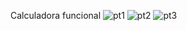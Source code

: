 Calculadora funcional
![pt1](https://github.com/lucasleandro1/Calculadora/assets/103941951/fa2540d9-51e4-4dfe-9a7f-b5b0253e1700)
![pt2](https://github.com/lucasleandro1/Calculadora/assets/103941951/ad32a908-ce9f-42ae-91a3-00512f7f252f)
![pt3](https://github.com/lucasleandro1/Calculadora/assets/103941951/c14e534f-c88b-413a-a874-7e12e0a8dc16)
